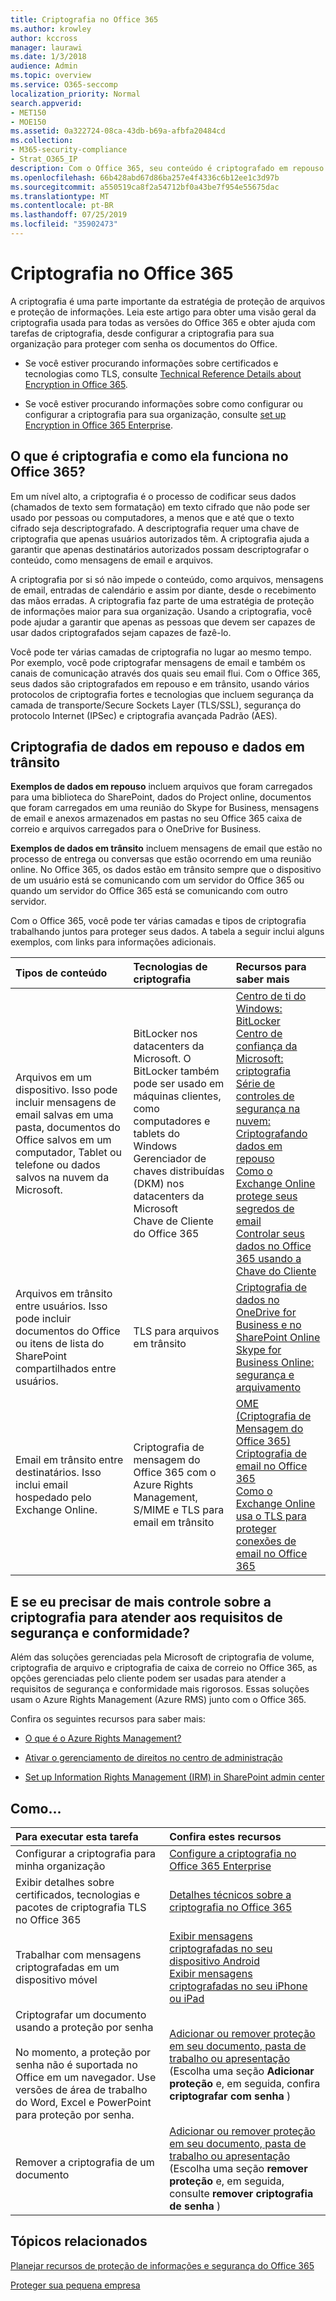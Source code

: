 ```yaml
---
title: Criptografia no Office 365
ms.author: krowley
author: kccross
manager: laurawi
ms.date: 1/3/2018
audience: Admin
ms.topic: overview
ms.service: O365-seccomp
localization_priority: Normal
search.appverid:
- MET150
- MOE150
ms.assetid: 0a322724-08ca-43db-b69a-afbfa20484cd
ms.collection:
- M365-security-compliance
- Strat_O365_IP
description: Com o Office 365, seu conteúdo é criptografado em repouso e em trânsito, usando a criptografia, protocolos e tecnologias mais fortes disponíveis. Obtenha uma visão geral da criptografia no Office 365.
ms.openlocfilehash: 66b428abd67d86ba257e4f4336c6b12ee1c3d97b
ms.sourcegitcommit: a550519ca8f2a54712bf0a43be7f954e55675dac
ms.translationtype: MT
ms.contentlocale: pt-BR
ms.lasthandoff: 07/25/2019
ms.locfileid: "35902473"
---
```

# <a name="encryption-in-office-365"></a>Criptografia no Office 365

A criptografia é uma parte importante da estratégia de proteção de arquivos e proteção de informações. Leia este artigo para obter uma visão geral da criptografia usada para todas as versões do Office 365 e obter ajuda com tarefas de criptografia, desde configurar a criptografia para sua organização para proteger com senha os documentos do Office.
  
- Se você estiver procurando informações sobre certificados e tecnologias como TLS, consulte [Technical Reference Details about Encryption in Office 365](technical-reference-details-about-encryption.md).

- Se você estiver procurando informações sobre como configurar ou configurar a criptografia para sua organização, consulte [set up Encryption in Office 365 Enterprise](set-up-encryption.md).

## <a name="what-is-encryption-and-how-does-it-work-in-office-365"></a>O que é criptografia e como ela funciona no Office 365?

Em um nível alto, a criptografia é o processo de codificar seus dados (chamados de texto sem formatação) em texto cifrado que não pode ser usado por pessoas ou computadores, a menos que e até que o texto cifrado seja descriptografado. A descriptografia requer uma chave de criptografia que apenas usuários autorizados têm. A criptografia ajuda a garantir que apenas destinatários autorizados possam descriptografar o conteúdo, como mensagens de email e arquivos.
  
A criptografia por si só não impede o conteúdo, como arquivos, mensagens de email, entradas de calendário e assim por diante, desde o recebimento das mãos erradas. A criptografia faz parte de uma estratégia de proteção de informações maior para sua organização. Usando a criptografia, você pode ajudar a garantir que apenas as pessoas que devem ser capazes de usar dados criptografados sejam capazes de fazê-lo.
  
Você pode ter várias camadas de criptografia no lugar ao mesmo tempo. Por exemplo, você pode criptografar mensagens de email e também os canais de comunicação através dos quais seu email flui. Com o Office 365, seus dados são criptografados em repouso e em trânsito, usando vários protocolos de criptografia fortes e tecnologias que incluem segurança da camada de transporte/Secure Sockets Layer (TLS/SSL), segurança do protocolo Internet (IPSec) e criptografia avançada Padrão (AES).
  
## <a name="encryption-for-data-at-rest-and-data-in-transit"></a>Criptografia de dados em repouso e dados em trânsito

 **Exemplos de dados em repouso** incluem arquivos que foram carregados para uma biblioteca do SharePoint, dados do Project online, documentos que foram carregados em uma reunião do Skype for Business, mensagens de email e anexos armazenados em pastas no seu Office 365 caixa de correio e arquivos carregados para o OneDrive for Business. 
  
 **Exemplos de dados em trânsito** incluem mensagens de email que estão no processo de entrega ou conversas que estão ocorrendo em uma reunião online. No Office 365, os dados estão em trânsito sempre que o dispositivo de um usuário está se comunicando com um servidor do Office 365 ou quando um servidor do Office 365 está se comunicando com outro servidor. 
  
Com o Office 365, você pode ter várias camadas e tipos de criptografia trabalhando juntos para proteger seus dados. A tabela a seguir inclui alguns exemplos, com links para informações adicionais.
  
|**Tipos de conteúdo**|**Tecnologias de criptografia**|**Recursos para saber mais**|
|:-----|:-----|:-----|
|Arquivos em um dispositivo. Isso pode incluir mensagens de email salvas em uma pasta, documentos do Office salvos em um computador, Tablet ou telefone ou dados salvos na nuvem da Microsoft.  <br/> |BitLocker nos datacenters da Microsoft. O BitLocker também pode ser usado em máquinas clientes, como computadores e tablets do Windows  <br/> Gerenciador de chaves distribuídas (DKM) nos datacenters da Microsoft  <br/> Chave de Cliente do Office 365  <br/> |[Centro de ti do Windows: BitLocker](https://docs.microsoft.com/windows/device-security/bitlocker/bitlocker-overview) <br/> [Centro de confiança da Microsoft: criptografia](https://www.microsoft.com/en-us/TrustCenter/Security/Encryption) <br/> [Série de controles de segurança na nuvem: Criptografando dados em repouso](https://blogs.microsoft.com/microsoftsecure/2015/09/10/cloud-security-controls-series-encrypting-data-at-rest) <br/> [Como o Exchange Online protege seus segredos de email](exchange-online-secures-email-secrets.md) <br/> [Controlar seus dados no Office 365 usando a Chave do Cliente](controlling-your-data-using-customer-key.md) <br/> |
|Arquivos em trânsito entre usuários. Isso pode incluir documentos do Office ou itens de lista do SharePoint compartilhados entre usuários.  <br/> |TLS para arquivos em trânsito  <br/> |[Criptografia de dados no OneDrive for Business e no SharePoint Online](data-encryption-in-odb-and-spo.md) <br/> [Skype for Business Online: segurança e arquivamento](https://technet.microsoft.com/library/skype-for-business-online-security-and-archiving.aspx) <br/> |
|Email em trânsito entre destinatários. Isso inclui email hospedado pelo Exchange Online.  <br/> |Criptografia de mensagem do Office 365 com o Azure Rights Management, S/MIME e TLS para email em trânsito  <br/> |[OME (Criptografia de Mensagem do Office 365)](ome.md) <br/> [Criptografia de email no Office 365](email-encryption.md) <br/> [Como o Exchange Online usa o TLS para proteger conexões de email no Office 365](exchange-online-uses-tls-to-secure-email-connections.md) <br/> |

## <a name="what-if-i-need-more-control-over-encryption-to-meet-security-and-compliance-requirements"></a>E se eu precisar de mais controle sobre a criptografia para atender aos requisitos de segurança e conformidade?

Além das soluções gerenciadas pela Microsoft de criptografia de volume, criptografia de arquivo e criptografia de caixa de correio no Office 365, as opções gerenciadas pelo cliente podem ser usadas para atender a requisitos de segurança e conformidade mais rigorosos. Essas soluções usam o Azure Rights Management (Azure RMS) junto com o Office 365.
  
Confira os seguintes recursos para saber mais:
  
- [O que é o Azure Rights Management?](https://docs.microsoft.com/information-protection/understand-explore/what-is-azure-rms)

- [Ativar o gerenciamento de direitos no centro de administração](https://support.office.com/article/5b6d3ac7-b1ac-428e-b03e-50e882f85a6e)

- [Set up Information Rights Management (IRM) in SharePoint admin center](set-up-irm-in-sp-admin-center.md)

## <a name="how-do-i"></a>Como...

|**Para executar esta tarefa**|**Confira estes recursos**|
|:-----|:-----|
|Configurar a criptografia para minha organização  <br/> |[Configure a criptografia no Office 365 Enterprise](set-up-encryption.md) <br/> |
|Exibir detalhes sobre certificados, tecnologias e pacotes de criptografia TLS no Office 365  <br/> |[Detalhes técnicos sobre a criptografia no Office 365](technical-reference-details-about-encryption.md) <br/> |
|Trabalhar com mensagens criptografadas em um dispositivo móvel  <br/> |[Exibir mensagens criptografadas no seu dispositivo Android](https://support.office.com/article/83d60f17-2305-407a-a762-7d518401fdeb) <br/> [Exibir mensagens criptografadas no seu iPhone ou iPad](https://support.office.com/article/4d631321-0d26-4bcc-a483-d294dd0b1caf) <br/> |
|Criptografar um documento usando a proteção por senha  <br/><br/>  No momento, a proteção por senha não é suportada no Office em um navegador. Use versões de área de trabalho do Word, Excel e PowerPoint para proteção por senha.           |[Adicionar ou remover proteção em seu documento, pasta de trabalho ou apresentação](https://support.office.com/article/05084cc3-300d-4c1a-8416-38d3e37d6826) (Escolha uma seção **Adicionar proteção** e, em seguida, confira **criptografar com senha** )  <br/> |
|Remover a criptografia de um documento  <br/> |[Adicionar ou remover proteção em seu documento, pasta de trabalho ou apresentação](https://support.office.com/article/05084cc3-300d-4c1a-8416-38d3e37d6826) (Escolha uma seção **remover proteção** e, em seguida, consulte **remover criptografia de senha** )  <br/> |

## <a name="related-topics"></a>Tópicos relacionados

[Planejar recursos de proteção de informações e segurança do Office 365](plan-for-security-and-compliance.md)
  
[Proteger sua pequena empresa](https://docs.microsoft.com/en-us/Office365/Admin/security-and-compliance/secure-your-business-data)
